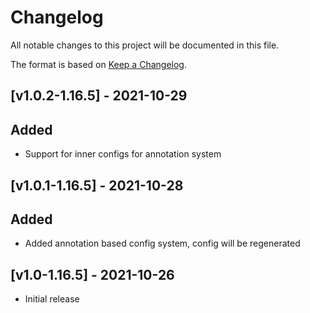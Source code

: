 # Changelog
All notable changes to this project will be documented in this file.

The format is based on [Keep a Changelog].

## [v1.0.2-1.16.5] - 2021-10-29
## Added
- Support for inner configs for annotation system

## [v1.0.1-1.16.5] - 2021-10-28
## Added
- Added annotation based config system, config will be regenerated

## [v1.0-1.16.5] - 2021-10-26
- Initial release

[Keep a Changelog]: https://keepachangelog.com/en/1.0.0/
[Puzzles Lib]: https://www.curseforge.com/minecraft/mc-mods/puzzles-lib